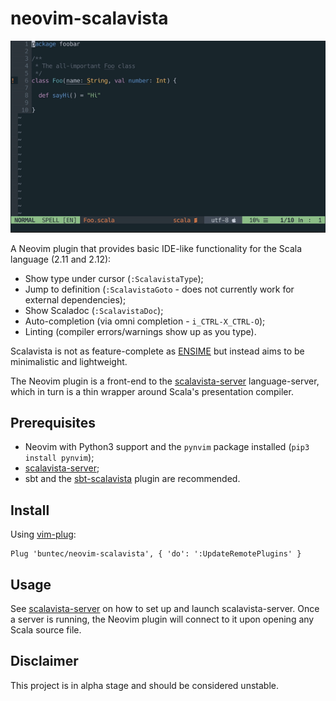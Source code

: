 # neovim-scalavista

![](demo.gif)

A Neovim plugin that provides basic IDE-like functionality for the Scala language (2.11 and 2.12):

* Show type under cursor (`:ScalavistaType`);
* Jump to definition (`:ScalavistaGoto` - does not currently work for external dependencies);
* Show Scaladoc (`:ScalavistaDoc`);
* Auto-completion (via omni completion - `i_CTRL-X_CTRL-O`);
* Linting (compiler errors/warnings show up as you type).

Scalavista is not as feature-complete as [ENSIME](https://github.com/ensime) but instead aims 
to be minimalistic and lightweight.

The Neovim plugin is a front-end to the [scalavista-server](https://github.com/buntec/scalavista-server) language-server, 
which in turn is a thin wrapper around Scala's presentation compiler.


## Prerequisites

* Neovim with Python3 support and the `pynvim` package installed (`pip3 install pynvim`);
* [scalavista-server](https://github.com/buntec/scalavista-server);
* sbt and the [sbt-scalavista](https://github.com/buntec/sbt-scalavista) plugin are recommended.


## Install

Using [vim-plug](https://github.com/junegunn/vim-plug):

```
Plug 'buntec/neovim-scalavista', { 'do': ':UpdateRemotePlugins' }
```


## Usage

See [scalavista-server](https://github.com/buntec/scalavista-server) on how to set up and launch scalavista-server.
Once a server is running, the Neovim plugin will connect to it upon opening any Scala source file.


## Disclaimer

This project is in alpha stage and should be considered unstable. 
